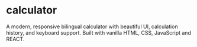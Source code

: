 # calculator
A modern, responsive bilingual calculator  with beautiful UI, calculation history, and keyboard support. Built with vanilla HTML, CSS,  JavaScript and REACT.
